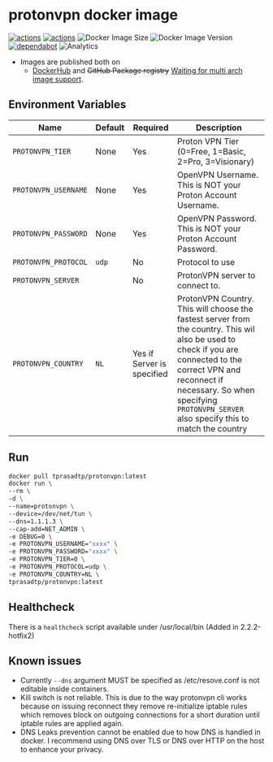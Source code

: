 # protonvpn docker image

[![actions](https://github.com/tprasadtp/protonvpn-docker/workflows/build/badge.svg)](https://github.com/tprasadtp/protonvpn-docker/actions?workflow=build)
[![actions](https://github.com/tprasadtp/protonvpn-docker/workflows/labels/badge.svg)](https://github.com/tprasadtp/protonvpn-docker/actions?workflow=labels)
![Docker Image Size](https://img.shields.io/docker/image-size/tprasadtp/protonvpn/latest)
![Docker Image Version](https://img.shields.io/docker/v/tprasadtp/protonvpn?sort=semver)
[![dependabot](https://api.dependabot.com/badges/status?host=github&repo=tprasadtp/protonvpn-docker)](https://app.dependabot.com)
![Analytics](https://ga-beacon.prasadt.com/UA-101760811-3/github/protonvpn-docker?pink&useReferer)

- Images are published both on
  - [DockerHub](https://hub.docker.com/r/tprasadtp/protonvpn-docker/tags) and ~~GitHub Package registry~~ [Waiting for  multi arch image support](https://github.community/t5/GitHub-API-Development-and/Handle-multi-arch-Docker-images-on-GitHub-Package-Registry/td-p/31650).

## Environment Variables

| Name | Default | Required | Description
|------|---------|----------|-------------
| `PROTONVPN_TIER`     | None   | Yes | Proton VPN Tier (0=Free, 1=Basic, 2=Pro, 3=Visionary)
| `PROTONVPN_USERNAME` | None   | Yes | OpenVPN Username. This is NOT your Proton Account Username.
| `PROTONVPN_PASSWORD` | None   | Yes | OpenVPN Password. This is NOT your Proton Account Password.
| `PROTONVPN_PROTOCOL` | `udp`  | No  | Protocol to use
| `PROTONVPN_SERVER`   |        | No  | ProtonVPN server to connect to.
| `PROTONVPN_COUNTRY`  | `NL`   | Yes if Server is specified  | ProtonVPN Country. This will choose the fastest server from the country. This wil also be used to check if you are connected to the correct VPN and reconnect if necessary. So when specifying `PROTONVPN_SERVER` also specify this to match the country

## Run

```bash
docker pull tprasadtp/protonvpn:latest
docker run \
--rm \
-d \
--name=protonvpn \
--device=/dev/net/tun \
--dns=1.1.1.3 \
--cap-add=NET_ADMIN \
-e DEBUG=0 \
-e PROTONVPN_USERNAME="xxxx" \
-e PROTONVPN_PASSWORD="xxxx" \
-e PROTONVPN_TIER=0 \
-e PROTONVPN_PROTOCOL=udp \
-e PROTONVPN_COUNTRY=NL \
tprasadtp/protonvpn:latest
```

## Healthcheck

There is a `healthcheck` script available under /usr/local/bin (Added in 2.2.2-hotfix2)


## Known issues

- Currently `--dns` argument MUST be specified as /etc/resove.conf is not editable inside containers.
- Kill switch is not reliable. This is due to the way protonvpn cli works because on issuing reconnect they remove
re-initialize iptable rules which removes block on outgoing connections for a short duration until iptable rules are applied again.
- DNS Leaks prevention cannot be enabled due to how DNS is handled in docker. I recommend using DNS over TLS or DNS over HTTP on the host
to enhance your privacy.

